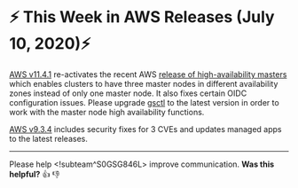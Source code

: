 # :zap: This Week in AWS Releases (July 10, 2020):zap:

[AWS v11.4.1](https://github.com/giantswarm/releases/tree/master/aws/v11.4.1) re-activates the recent AWS [release of high-availability masters](https://github.com/giantswarm/releases/tree/master/aws/v11.4.0) which enables clusters to have three master nodes in different availability zones instead of only one master node. It also fixes certain OIDC configuration issues.
Please upgrade [gsctl](https://docs.giantswarm.io/reference/gsctl/#install) to the latest version in order to work with the master node high availability functions.

[AWS v9.3.4](https://github.com/giantswarm/releases/tree/master/aws/v9.3.4) includes security fixes for 3 CVEs and updates managed apps to the latest releases.

---

Please help <!subteam^S0GSG846L> improve communication. **Was this helpful?** :thumbsup: :thumbsdown:
